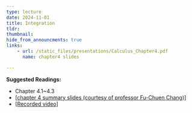 ```yaml
---
type: lecture
date: 2024-11-01
title: Integration
tldr: 
thumbnail: 
hide_from_announcments: true
links: 
    - url: /static_files/presentations/Calculus_Chapter4.pdf
      name: chapter4 slides

---
```

**Suggested Readings:**
- Chapter 4.1~4.3
- [[chapter 4 summary slides (courtesy of professor Fu-Chuen Chang)]](/nsysu-calculus1-2024/static_files/presentations/Chap04_Summary.pdf)
- [[Recorded video]](https://youtube.com/playlist?list=PLHNZtBNWQ-86JBFf-rQxfUCkc3xEdZWRk&si=MFNKiNvrBn41WZTP)


